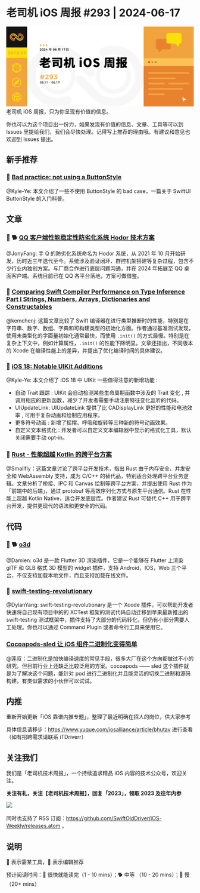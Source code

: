 # 老司机 iOS 周报 #293 | 2024-06-17

![ios-weekly](https://github.com/SwiftOldDriver/iOS-Weekly/blob/master/assets/weekly-header/293.jpg?raw=true)
老司机 iOS 周报，只为你呈现有价值的信息。

你也可以为这个项目出一份力，如果发现有价值的信息、文章、工具等可以到 Issues 里提给我们，我们会尽快处理。记得写上推荐的理由哦。有建议和意见也欢迎到 Issues 提出。

## 新手推荐

### 🐎 [Bad practice: not using a ButtonStyle](https://www.swiftwithvincent.com/blog/bad-practice-not-using-a-buttonstyle)

@Kyle-Ye: 本文介绍了一些不使用 ButtonStyle 的 bad case，一篇关于 SwiftUI ButtonStyle 的入门科普。

## 文章

### 🌟 🐕 [QQ 客户端性能稳定性防劣化系统 Hodor 技术方案](https://mp.weixin.qq.com/s/ng_R0s9tAsFCdc2O1JE_Pw)

@JonyFang: 手 Q 的防劣化系统命名为 Hodor 系统，从 2021 年 10 月开始研发，历时近三年迭代至今。系统涉及验证闭环、群控机架搭建等复杂过程，包含不少行业内独创方案。与厂商合作进行底层问题沟通，并在 2024 年拓展至 QQ 桌面客户端。系统目前已在 QQ 各平台落地，方案可做借鉴。

### 🐎 [Comparing Swift Compiler Performance on Type Inference Part I Strings, Numbers, Arrays, Dictionaries and Constructables](https://lucasvandongen.dev/compiler_performance.php)

@kemchenj: 这篇文章比较了 Swift 编译器在进行类型推断时的性能，特别是在字符串、数字、数组、字典和可构建类型的初始化方面。作者通过基准测试发现，使用未类型化的字面量初始化通常最快，而使用 `.init()` 的方式最慢。特别是在复杂上下文中，例如计算属性，`.init()` 的性能下降明显。文章还指出，不同版本的 Xcode 在编译性能上的差异，并提出了优化编译时间的具体建议。

### 🐎 [iOS 18: Notable UIKit Additions](https://www.swiftjectivec.com/ios-18-notable-uikit-additions)

@Kyle-Ye: 本文介绍了 iOS 18 中 UIKit 一些值得注意的新增功能 :
- 自动 Trait 跟踪 : UIKit 会自动检测某些生命周期函数中涉及的 Trait 变化 , 并调用相应的更新函数，减少了开发者需要手动注册特征变化监听的代码。
- UIUpdateLink: UIUpdateLink 提供了比 CADisplayLink 更好的性能和电池效率 , 可用于复杂动画和绘制应用程序。
- 更多符号动画 : 新增了摇摆、呼吸和旋转等三种新的符号动画效果。
- 自定义文本格式化 : 开发者可以自定义文本编辑器中显示的格式化工具，默认关闭需要手动 opt-in。

### 🐎 [Rust - 性能超越 Kotlin 的跨平台方案](https://mp.weixin.qq.com/s/b8lHRfk5G2yN7pkoURU7CA)

@Smallfly：这篇文章讨论了跨平台开发技术，指出 Rust 由于内存安全、并发安全和 WebAssembly 支持，成为 C/C++ 的替代品，特别适合处理跨平台业务逻辑。文章分析了桥接、IPC 和 Canvas 绘制等跨平台方案，并提出使用 Rust 作为「前端中的后端」，通过 protobuf 等高效序列化方式与原生平台通信。Rust 在性能上超越 Kotlin Native，适合开发底层库。作者建议 Rust 可替代 C++ 用于跨平台开发，提供更现代的语法和更安全的代码。

## 代码

### 🌟 🐕 [o3d](https://mp.weixin.qq.com/s/_EaqpWF-CgCgX0sTkXoHsw)

@Damien: o3d 是一款 Flutter 3D 渲染插件，它是一个能够在 Flutter 上渲染 glTF 和 GLB 格式 3D 模型的 widget 插件，支持 Android，IOS，Web 三个平台，不仅支持加载本地文件，而且支持加载在线文件。

### 🐎 [swift-testing-revolutionary](https://github.com/giginet/swift-testing-revolutionary/)

@DylanYang: swift-testing-revolutionary 是一个 Xcode 插件，可以帮助开发者快速将自己现有项目中的的 XCTest 框架的测试代码自动迁移到苹果最新推出的 swift-testing 测试框架中，插件支持了大部分的代码转化，但仍有小部分需要人工处理。你也可以通过 Command Plugin 或者命令行工具来使用它。

### [Cocoapods-sled 让 iOS 组件二进制化变得简单](https://juejin.cn/post/7375419781132042267)
@莲叔：二进制化是加快编译速度的常见手段，很多大厂在这个方向都做过不小的研究。但目前行业上还缺乏比较泛用的方案。cocoapods —— sled 这个插件就是为了解决这个问题，能针对 pod 进行二进制化并且能灵活的切换二进制和源码构建。有类似需求的小伙伴可以试试。

## 内推

重新开始更新「iOS 靠谱内推专题」，整理了最近明确在招人的岗位，供大家参考

具体信息请移步：https://www.yuque.com/iosalliance/article/bhutav 进行查看（如有招聘需求请联系 iTDriverr）

## 关注我们

我们是「老司机技术周报」，一个持续追求精品 iOS 内容的技术公众号，欢迎关注。

**关注有礼，关注【老司机技术周报】，回复「2023」，领取 2023 及往年内参**

![](https://github.com/SwiftOldDriver/iOS-Weekly/blob/master/assets/qrcode_for_wechat.jpg?raw=true)

同时也支持了 RSS 订阅：https://github.com/SwiftOldDriver/iOS-Weekly/releases.atom 。

## 说明

🚧 表示需某工具，🌟 表示编辑推荐

预计阅读时间：🐎 很快就能读完（1 - 10 mins）；🐕 中等 （10 - 20 mins）；🐢 慢（20+ mins）
